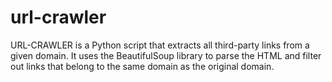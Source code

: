 # url-crawler
URL-CRAWLER is a Python script that extracts all third-party links from a given domain. It uses the BeautifulSoup library to parse the HTML and filter out links that belong to the same domain as the original domain.

